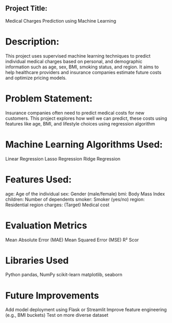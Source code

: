## Project Title:
Medical Charges Prediction using Machine Learning

# Description:
 
This project uses supervised machine learning techniques to predict individual medical charges based on personal,
and demographic information such as age, sex, BMI, smoking status, and region. It aims to help healthcare providers
and insurance companies estimate future costs and optimize pricing models.

# Problem Statement:

Insurance companies often need to predict medical costs for new customers. This project explores how well we can predict,
these costs using features like age, BMI, and lifestyle choices using regression algorithm

# Machine Learning Algorithms Used:

Linear Regression
Lasso Regression
Ridge Regression

# Features Used:
 
age: Age of the individual
sex: Gender (male/female)
bmi: Body Mass Index
children: Number of dependents
smoker: Smoker (yes/no)
region: Residential region
charges: (Target) Medical cost


# Evaluation Metrics
 Mean Absolute Error (MAE)
 Mean Squared Error (MSE)
 R² Scor

# Libraries Used
Python
pandas, NumPy
scikit-learn
matplotlib, seaborn

# Future Improvements
Add model deployment using Flask or Streamlit
Improve feature engineering (e.g., BMI buckets)
Test on more diverse dataset



